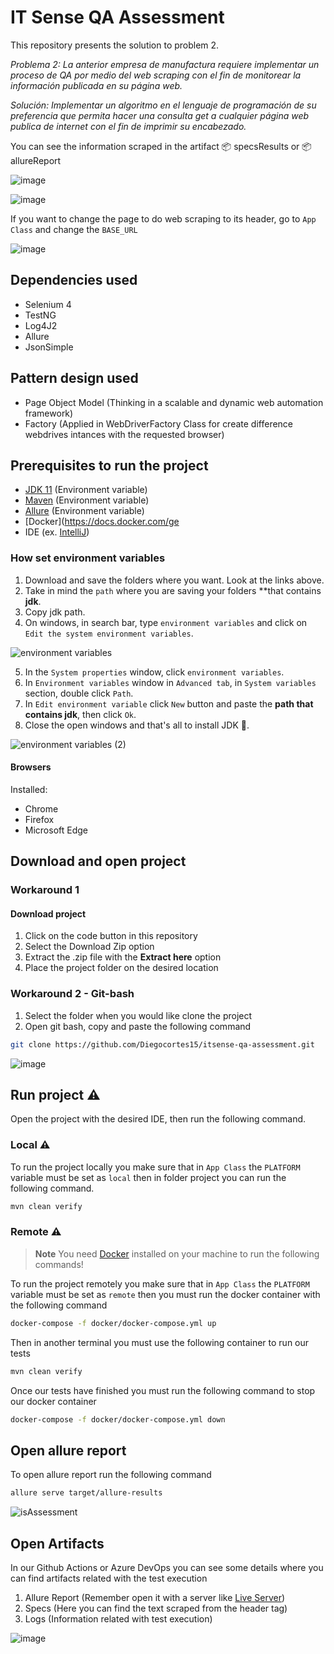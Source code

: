 # IT Sense QA Assessment

This repository presents the solution to problem 2.

*Problema 2: La anterior empresa de manufactura requiere implementar un proceso de QA por medio del web scraping con el fin de monitorear la información publicada en su página web.*

*Solución: Implementar un algoritmo en el lenguaje de programación de su preferencia que permita hacer una consulta get a cualquier página web publica de internet con el fin de imprimir su encabezado.*

You can see the information scraped in the artifact 📦 specsResults or 📦 allureReport

![image](https://github.com/Diegocortes15/itsense-qa-assessment/assets/60171460/26723b06-d3bb-4f90-9d63-572078c258af)

![image](https://github.com/Diegocortes15/itsense-qa-assessment/assets/60171460/cdae4f7c-a0de-454f-84e2-2521adae8263)

If you want to change the page to do web scraping to its header, go to ```App Class``` and change the ```BASE_URL```

![image](https://github.com/Diegocortes15/itsense-qa-assessment/assets/60171460/7b4b7018-e9f0-4ddc-bf75-c289efe813ca)

## Dependencies used

- Selenium 4
- TestNG
- Log4J2
- Allure
- JsonSimple

## Pattern design used

- Page Object Model (Thinking in a scalable and dynamic web automation framework)
- Factory (Applied in WebDriverFactory Class for create difference webdrives intances with the requested browser)

## Prerequisites to run the project

- [JDK 11](https://www.oracle.com/co/java/technologies/javase/jdk11-archive-downloads.html) (Environment variable)
- [Maven](https://maven.apache.org/download.cgi) (Environment variable)
- [Allure](https://docs.qameta.io/allure-report/#_installing_a_commandline) (Environment variable)
- [Docker](https://docs.docker.com/ge
- IDE (ex. [IntelliJ](https://www.jetbrains.com/idea/download/#section=windows))

### How set environment variables

1. Download and save the folders where you want. Look at the links above.
2. Take in mind the `path` where you are saving your folders **that contains **jdk**.
3. Copy jdk path.
4. On windows, in search bar, type `environment variables` and click on `Edit the system environment variables`.

![environment variables](https://user-images.githubusercontent.com/60171460/157496931-f1d25ccc-66c8-4608-9a3b-24fd2411a920.gif)

5. In the `System properties` window, click `environment variables`.
6. In `Environment variables` window in `Advanced tab`, in `System variables` section, double click `Path`.
7. In `Edit environment variable` click `New` button and paste the **path that contains jdk**, then click `Ok`.
8. Close the open windows and that's all to install JDK 🥳.

![environment variables (2)](https://user-images.githubusercontent.com/60171460/157497327-09035824-bc66-4f1f-ad66-a92690bf4313.gif)

#### Browsers

Installed:
- Chrome
- Firefox
- Microsoft Edge

## Download and open project

### Workaround 1

#### Download project

1. Click on the code button in this repository
2. Select the Download Zip option
3. Extract the .zip file with the **Extract here** option
4. Place the project folder on the desired location

### Workaround 2 - Git-bash

1. Select the folder when you would like clone the project
2. Open git bash, copy and paste the following command

```bash
git clone https://github.com/Diegocortes15/itsense-qa-assessment.git
```

![image](https://github.com/Diegocortes15/itsense-qa-assessment/assets/60171460/7bd79a83-24d4-477d-b118-21b259d8d5c7)

## Run project ⚠

Open the project with the desired IDE, then run the following command.

### Local ⚠

To run the project locally you make sure that in ```App Class``` the ```PLATFORM``` variable must be set as ```local```
then in folder project you can run the following command.

```bash
mvn clean verify
```

### Remote ⚠
> **Note**
> You need [Docker](https://docs.docker.com/get-docker/) installed on your machine to run the following commands!

To run the project remotely you make sure that in ```App Class``` the ```PLATFORM``` variable must be set as ```remote```
then you must run the docker container with the following command

```bash
docker-compose -f docker/docker-compose.yml up
```

Then in another terminal you must use the following container to run our tests

```bash
mvn clean verify
```

Once our tests have finished you must run the following command to stop our docker container

```bash
docker-compose -f docker/docker-compose.yml down
```

## Open allure report

To open allure report run the following command

```bash
allure serve target/allure-results
```

![isAssessment](https://github.com/Diegocortes15/itsense-qa-assessment/assets/60171460/936be48a-5475-4ed2-b115-30d1a80aacd4)

## Open Artifacts

In our Github Actions or Azure DevOps you can see some details where you can find artifacts related with the test execution

1. Allure Report (Remember open it with a server like [Live Server](https://marketplace.visualstudio.com/items?itemName=ritwickdey.LiveServer))
2. Specs (Here you can find the text scraped from the header tag)
3. Logs (Information related with test execution)

![image](https://github.com/Diegocortes15/itsense-qa-assessment/assets/60171460/63b91417-2432-44c3-a3f8-4fd940028fc3)
